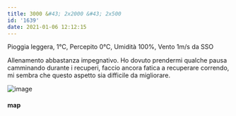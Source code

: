 ```yaml
---
title: 3000 &#43; 2x2000 &#43; 2x500
id: '1639'
date: 2021-01-06 12:12:15
---
```


Pioggia leggera, 1°C, Percepito 0°C, Umidità 100%, Vento 1m/s da SSO

Allenamento abbastanza impegnativo. Ho dovuto prendermi qualche pausa camminando durante i recuperi, faccio ancora fatica a recuperare correndo, mi sembra che questo aspetto sia difficile da migliorare.

![image](/images/2021/08/20210106-activity-map.png)

#### map